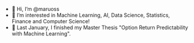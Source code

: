 - 👋 Hi, I’m @maruoss
- 👀 I’m interested in Machine Learning, AI, Data Science, Statistics, Finance and Computer Science!
- 🌱 Last January, I finished my Master Thesis "Option Return Predictability with Machine Learning".

<!---
maruoss/maruoss is a ✨ special ✨ repository because its `README.md` (this file) appears on your GitHub profile.
You can click the Preview link to take a look at your changes.
--->
